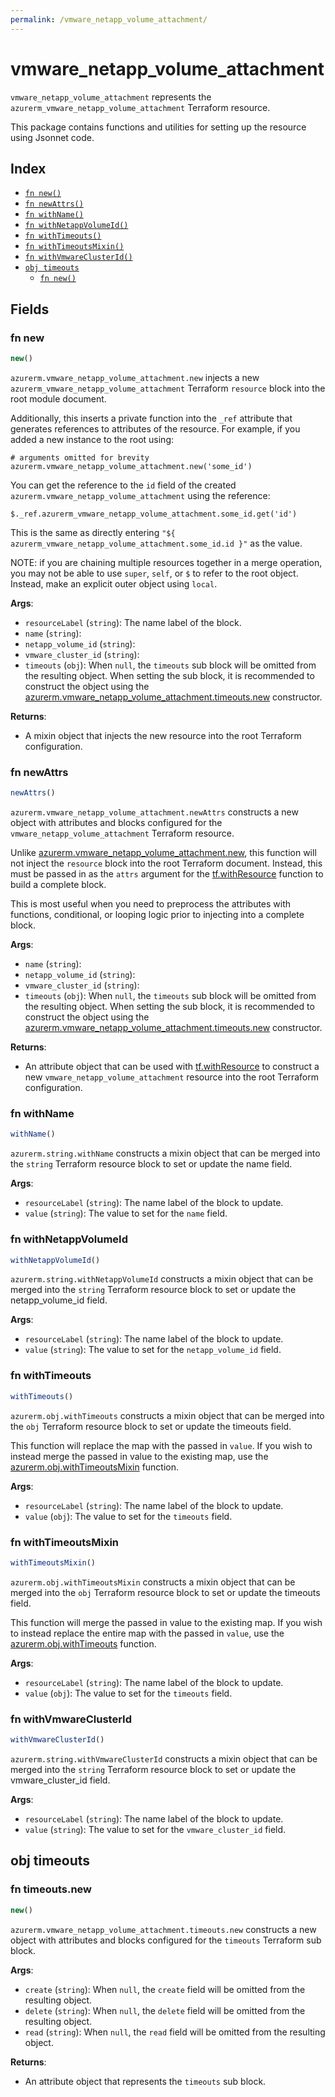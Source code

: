 ```yaml
---
permalink: /vmware_netapp_volume_attachment/
---
```


# vmware_netapp_volume_attachment

`vmware_netapp_volume_attachment` represents the `azurerm_vmware_netapp_volume_attachment` Terraform resource.



This package contains functions and utilities for setting up the resource using Jsonnet code.


## Index

* [`fn new()`](#fn-new)
* [`fn newAttrs()`](#fn-newattrs)
* [`fn withName()`](#fn-withname)
* [`fn withNetappVolumeId()`](#fn-withnetappvolumeid)
* [`fn withTimeouts()`](#fn-withtimeouts)
* [`fn withTimeoutsMixin()`](#fn-withtimeoutsmixin)
* [`fn withVmwareClusterId()`](#fn-withvmwareclusterid)
* [`obj timeouts`](#obj-timeouts)
  * [`fn new()`](#fn-timeoutsnew)

## Fields

### fn new

```ts
new()
```


`azurerm.vmware_netapp_volume_attachment.new` injects a new `azurerm_vmware_netapp_volume_attachment` Terraform `resource`
block into the root module document.

Additionally, this inserts a private function into the `_ref` attribute that generates references to attributes of the
resource. For example, if you added a new instance to the root using:

    # arguments omitted for brevity
    azurerm.vmware_netapp_volume_attachment.new('some_id')

You can get the reference to the `id` field of the created `azurerm.vmware_netapp_volume_attachment` using the reference:

    $._ref.azurerm_vmware_netapp_volume_attachment.some_id.get('id')

This is the same as directly entering `"${ azurerm_vmware_netapp_volume_attachment.some_id.id }"` as the value.

NOTE: if you are chaining multiple resources together in a merge operation, you may not be able to use `super`, `self`,
or `$` to refer to the root object. Instead, make an explicit outer object using `local`.

**Args**:
  - `resourceLabel` (`string`): The name label of the block.
  - `name` (`string`): 
  - `netapp_volume_id` (`string`): 
  - `vmware_cluster_id` (`string`): 
  - `timeouts` (`obj`):  When `null`, the `timeouts` sub block will be omitted from the resulting object. When setting the sub block, it is recommended to construct the object using the [azurerm.vmware_netapp_volume_attachment.timeouts.new](#fn-vmware_netapp_volume_attachmenttimeoutsnew) constructor.

**Returns**:
- A mixin object that injects the new resource into the root Terraform configuration.


### fn newAttrs

```ts
newAttrs()
```


`azurerm.vmware_netapp_volume_attachment.newAttrs` constructs a new object with attributes and blocks configured for the `vmware_netapp_volume_attachment`
Terraform resource.

Unlike [azurerm.vmware_netapp_volume_attachment.new](#fn-vmware_netapp_volume_attachmentnew), this function will not inject the `resource`
block into the root Terraform document. Instead, this must be passed in as the `attrs` argument for the
[tf.withResource](https://github.com/tf-libsonnet/core/tree/main/docs#fn-withresource) function to build a complete block.

This is most useful when you need to preprocess the attributes with functions, conditional, or looping logic prior to
injecting into a complete block.

**Args**:
  - `name` (`string`): 
  - `netapp_volume_id` (`string`): 
  - `vmware_cluster_id` (`string`): 
  - `timeouts` (`obj`):  When `null`, the `timeouts` sub block will be omitted from the resulting object. When setting the sub block, it is recommended to construct the object using the [azurerm.vmware_netapp_volume_attachment.timeouts.new](#fn-vmware_netapp_volume_attachmenttimeoutsnew) constructor.

**Returns**:
  - An attribute object that can be used with [tf.withResource](https://github.com/tf-libsonnet/core/tree/main/docs#fn-withresource) to construct a new `vmware_netapp_volume_attachment` resource into the root Terraform configuration.


### fn withName

```ts
withName()
```

`azurerm.string.withName` constructs a mixin object that can be merged into the `string`
Terraform resource block to set or update the name field.



**Args**:
  - `resourceLabel` (`string`): The name label of the block to update.
  - `value` (`string`): The value to set for the `name` field.


### fn withNetappVolumeId

```ts
withNetappVolumeId()
```

`azurerm.string.withNetappVolumeId` constructs a mixin object that can be merged into the `string`
Terraform resource block to set or update the netapp_volume_id field.



**Args**:
  - `resourceLabel` (`string`): The name label of the block to update.
  - `value` (`string`): The value to set for the `netapp_volume_id` field.


### fn withTimeouts

```ts
withTimeouts()
```

`azurerm.obj.withTimeouts` constructs a mixin object that can be merged into the `obj`
Terraform resource block to set or update the timeouts field.

This function will replace the map with the passed in `value`. If you wish to instead merge the
passed in value to the existing map, use the [azurerm.obj.withTimeoutsMixin](TODO) function.

**Args**:
  - `resourceLabel` (`string`): The name label of the block to update.
  - `value` (`obj`): The value to set for the `timeouts` field.


### fn withTimeoutsMixin

```ts
withTimeoutsMixin()
```

`azurerm.obj.withTimeoutsMixin` constructs a mixin object that can be merged into the `obj`
Terraform resource block to set or update the timeouts field.

This function will merge the passed in value to the existing map. If you wish
to instead replace the entire map with the passed in `value`, use the [azurerm.obj.withTimeouts](TODO)
function.


**Args**:
  - `resourceLabel` (`string`): The name label of the block to update.
  - `value` (`obj`): The value to set for the `timeouts` field.


### fn withVmwareClusterId

```ts
withVmwareClusterId()
```

`azurerm.string.withVmwareClusterId` constructs a mixin object that can be merged into the `string`
Terraform resource block to set or update the vmware_cluster_id field.



**Args**:
  - `resourceLabel` (`string`): The name label of the block to update.
  - `value` (`string`): The value to set for the `vmware_cluster_id` field.


## obj timeouts



### fn timeouts.new

```ts
new()
```


`azurerm.vmware_netapp_volume_attachment.timeouts.new` constructs a new object with attributes and blocks configured for the `timeouts`
Terraform sub block.



**Args**:
  - `create` (`string`):  When `null`, the `create` field will be omitted from the resulting object.
  - `delete` (`string`):  When `null`, the `delete` field will be omitted from the resulting object.
  - `read` (`string`):  When `null`, the `read` field will be omitted from the resulting object.

**Returns**:
  - An attribute object that represents the `timeouts` sub block.

